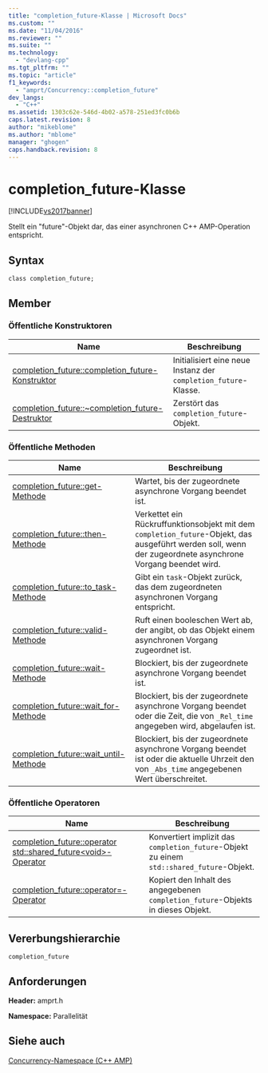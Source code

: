 ```yaml
---
title: "completion_future-Klasse | Microsoft Docs"
ms.custom: ""
ms.date: "11/04/2016"
ms.reviewer: ""
ms.suite: ""
ms.technology: 
  - "devlang-cpp"
ms.tgt_pltfrm: ""
ms.topic: "article"
f1_keywords: 
  - "amprt/Concurrency::completion_future"
dev_langs: 
  - "C++"
ms.assetid: 1303c62e-546d-4b02-a578-251ed3fc0b6b
caps.latest.revision: 8
author: "mikeblome"
ms.author: "mblome"
manager: "ghogen"
caps.handback.revision: 8
---
```

# completion_future-Klasse
[!INCLUDE[vs2017banner](../../../assembler/inline/includes/vs2017banner.md)]

Stellt ein "future"\-Objekt dar, das einer asynchronen C\+\+ AMP\-Operation entspricht.  
  
## Syntax  
  
```  
class completion_future;  
```  
  
## Member  
  
### Öffentliche Konstruktoren  
  
|Name|**Beschreibung**|  
|----------|----------------------|  
|[completion\_future::completion\_future\-Konstruktor](../Topic/completion_future::completion_future%20Constructor.md)|Initialisiert eine neue Instanz der `completion_future`\-Klasse.|  
|[completion\_future::~completion\_future\-Destruktor](../Topic/completion_future::~completion_future%20Destructor.md)|Zerstört das `completion_future`\-Objekt.|  
  
### Öffentliche Methoden  
  
|Name|**Beschreibung**|  
|----------|----------------------|  
|[completion\_future::get\-Methode](../Topic/completion_future::get%20Method.md)|Wartet, bis der zugeordnete asynchrone Vorgang beendet ist.|  
|[completion\_future::then\-Methode](../Topic/completion_future::then%20Method.md)|Verkettet ein Rückruffunktionsobjekt mit dem `completion_future`\-Objekt, das ausgeführt werden soll, wenn der zugeordnete asynchrone Vorgang beendet wird.|  
|[completion\_future::to\_task\-Methode](../Topic/completion_future::to_task%20Method.md)|Gibt ein `task`\-Objekt zurück, das dem zugeordneten asynchronen Vorgang entspricht.|  
|[completion\_future::valid\-Methode](../Topic/completion_future::valid%20Method.md)|Ruft einen booleschen Wert ab, der angibt, ob das Objekt einem asynchronen Vorgang zugeordnet ist.|  
|[completion\_future::wait\-Methode](../Topic/completion_future::wait%20Method.md)|Blockiert, bis der zugeordnete asynchrone Vorgang beendet ist.|  
|[completion\_future::wait\_for\-Methode](../Topic/completion_future::wait_for%20Method.md)|Blockiert, bis der zugeordnete asynchrone Vorgang beendet oder die Zeit, die von `_Rel_time` angegeben wird, abgelaufen ist.|  
|[completion\_future::wait\_until\-Methode](../Topic/completion_future::wait_until%20Method.md)|Blockiert, bis der zugeordnete asynchrone Vorgang beendet ist oder die aktuelle Uhrzeit den von `_Abs_time` angegebenen Wert überschreitet.|  
  
### Öffentliche Operatoren  
  
|Name|**Beschreibung**|  
|----------|----------------------|  
|[completion\_future::operator std::shared\_future\<void\>\-Operator](../Topic/completion_future::operator%20std::shared_future%3Cvoid%3E%20Operator.md)|Konvertiert implizit das `completion_future`\-Objekt zu einem `std::shared_future`\-Objekt.|  
|[completion\_future::operator\=\-Operator](../Topic/completion_future::operator=%20Operator.md)|Kopiert den Inhalt des angegebenen `completion_future`\-Objekts in dieses Objekt.|  
  
## Vererbungshierarchie  
 `completion_future`  
  
## Anforderungen  
 **Header:** amprt.h  
  
 **Namespace:** Parallelität  
  
## Siehe auch  
 [Concurrency\-Namespace \(C\+\+ AMP\)](../../../parallel/amp/reference/concurrency-namespace-cpp-amp.md)